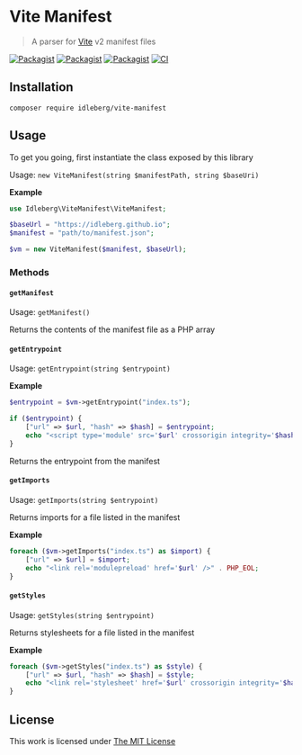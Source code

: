 # Vite Manifest

> A parser for [Vite](https://vitejs.dev/) v2 manifest files

[![Packagist](https://flat.badgen.net/packagist/license/idleberg/vite-manifest)](https://packagist.org/packages/idleberg/vite-manifest)
[![Packagist](https://flat.badgen.net/packagist/php/idleberg/vite-manifest)](https://packagist.org/packages/idleberg/vite-manifest)
[![Packagist](https://flat.badgen.net/packagist/v/idleberg/vite-manifest)](https://packagist.org/packages/idleberg/vite-manifest)
[![CI](https://img.shields.io/github/workflow/status/idleberg/php-vite-manifest/CI?style=flat-square)](https://github.com/idleberg/php-vite-manifest/actions)

## Installation

`composer require idleberg/vite-manifest`

## Usage

To get you going, first instantiate the class exposed by this library

Usage: `new ViteManifest(string $manifestPath, string $baseUri)`

**Example**

```php
use Idleberg\ViteManifest\ViteManifest;

$baseUrl = "https://idleberg.github.io";
$manifest = "path/to/manifest.json";

$vm = new ViteManifest($manifest, $baseUrl);
```

### Methods

#### `getManifest`

Usage: `getManifest()`

Returns the contents of the manifest file as a PHP array

#### `getEntrypoint`

Usage: `getEntrypoint(string $entrypoint)`

**Example**

```php
$entrypoint = $vm->getEntrypoint("index.ts");

if ($entrypoint) {
    ["url" => $url, "hash" => $hash] = $entrypoint;
    echo "<script type='module' src='$url' crossorigin integrity='$hash'></script>" . PHP_EOL;
}
```

Returns the entrypoint from the manifest

#### `getImports`

Usage: `getImports(string $entrypoint)`

Returns imports for a file listed in the manifest

**Example**

```php
foreach ($vm->getImports("index.ts") as $import) {
    ["url" => $url] = $import;
    echo "<link rel='modulepreload' href='$url' />" . PHP_EOL;
}
```

#### `getStyles`

Usage: `getStyles(string $entrypoint)`

Returns stylesheets for a file listed in the manifest

**Example**

```php
foreach ($vm->getStyles("index.ts") as $style) {
    ["url" => $url, "hash" => $hash] = $style;
    echo "<link rel='stylesheet' href='$url' crossorigin integrity='$hash' />" . PHP_EOL;
}
```

## License

This work is licensed under [The MIT License](LICENSE)
